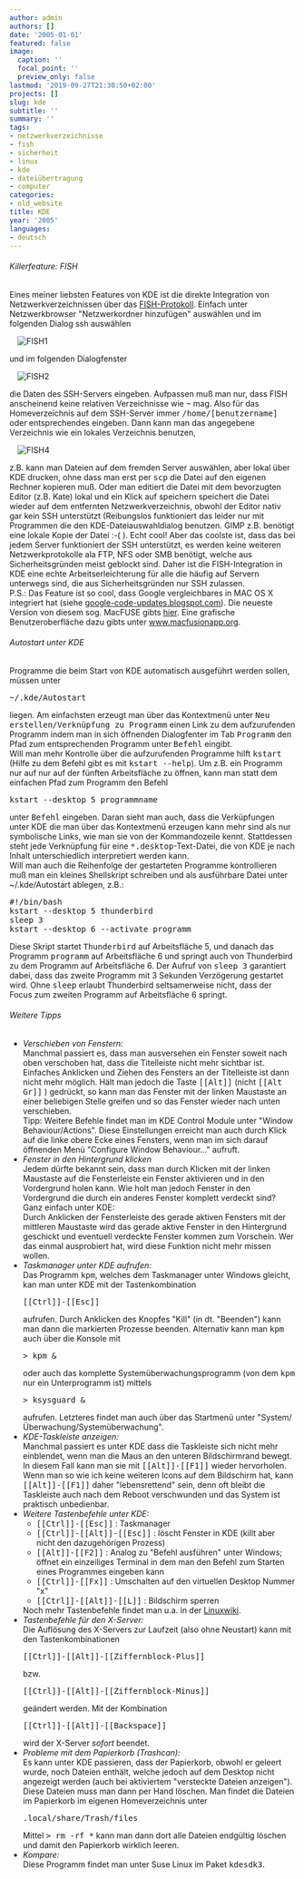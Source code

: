 ```yaml
---
author: admin
authors: []
date: '2005-01-01'
featured: false
image:
  caption: ''
  focal_point: ''
  preview_only: false
lastmod: '2019-09-27T21:30:50+02:00'
projects: []
slug: kde
subtitle: ''
summary: ''
tags:
- netzwerkverzeichnisse
- fish
- sicherheit
- linux
- kde
- dateiübertragung
- computer
categories:
- old_website
title: KDE
year: '2005'
languages:
- deutsch
---
```


<h6>Killerfeature: FISH</h6>
<p>Eines meiner liebsten Features von KDE ist die direkte Integration von Netzwerkverzeichnissen
über das <a href="http://de.wikipedia.org/wiki/FISH_(Protokoll)">FISH-Protokoll</a>.
Einfach unter Netzwerkbrowser "Netzwerkordner hinzufügen" auswählen und im folgenden Dialog
ssh auswählen 
<br />
<img src="fish1.jpg" style="margin: 1em;" alt="FISH1" /> 
<br />
und im folgenden Dialogfenster
<br />
<img src="fish2.jpg" style="margin: 1em;" alt="FISH2" />
<br />
die Daten des SSH-Servers eingeben. Aufpassen muß man nur, dass FISH anscheinend keine relativen
Verzeichnisse wie <tt>~</tt> mag. Also für das Homeverzeichnis auf dem SSH-Server immer 
<tt>/home/[benutzername]</tt> oder entsprechendes eingeben. 
Dann kann man das angegebene Verzeichnis wie ein lokales Verzeichnis benutzen,
<br />
<img src="fish4.jpg" style="margin: 1em;" alt="FISH4" />
<br />
z.B. kann man Dateien auf dem fremden Server auswählen, aber lokal über KDE drucken, ohne dass man erst per 
<tt>scp</tt> die Datei auf den eigenen Rechner kopieren muß. Oder man editiert die Datei mit dem 
bevorzugten Editor (z.B. Kate) lokal und ein Klick auf speichern speichert die Datei wieder auf dem entfernten Netzwerkverzeichnis, obwohl der Editor nativ gar kein SSH unterstützt (Reibungslos funktioniert das leider nur mit Programmen die den KDE-Dateiauswahldialog benutzen. GIMP z.B. benötigt eine lokale Kopie der Datei :-( ). Echt cool! Aber das coolste ist, dass das bei jedem Server funktioniert der SSH unterstützt, es werden keine weiteren Netzwerkprotokolle ala FTP, NFS oder SMB benötigt, welche aus Sicherheitsgründen meist geblockt sind. Daher ist die FISH-Integration in KDE eine echte
Arbeitserleichterung für alle die häufig auf Servern unterwegs sind, die aus Sicherheitsgründen nur 
SSH zulassen.
<br />
P.S.: Das Feature ist so cool, dass Google vergleichbares in MAC OS X integriert hat (siehe
<a href="http://google-code-updates.blogspot.com/2007/01/macfuse-fuse-for-mac-os-x.html">google-code-updates.blogspot.com</a>).
Die neueste Version von diesem sog. MacFUSE gibts <a href="http://code.google.com/p/macfuse/">hier</a>. Eine grafische Benutzeroberfläche dazu gibts unter <a href="http://www.macfusionapp.org/">www.macfusionapp.org</a>.
</p>

<h6>Autostart unter KDE</h6>
<p>Programme die beim Start von KDE automatisch ausgeführt werden sollen, müssen unter
<pre>~/.kde/Autostart</pre>
liegen. Am einfachsten erzeugt man über das Kontextmenü unter <tt>Neu erstellen/Verknüpfung zu Programm</tt>
einen Link zu dem aufzurufenden Programm indem man in sich öffnenden Dialogfenter im Tab <tt>Programm</tt>
den Pfad zum entsprechenden Programm unter <tt>Befehl</tt> eingibt. 
<br />
Will man mehr Kontrolle über die 
aufzurufenden Programme hilft <tt>kstart</tt> (Hilfe zu dem Befehl gibt es mit <tt>kstart --help</tt>). 
Um z.B. ein Programm nur auf nur auf der fünften Arbeitsfläche zu öffnen, kann man statt dem einfachen Pfad 
zum Programm den Befehl
<pre>kstart --desktop 5 programmname</pre>
unter <tt>Befehl</tt> eingeben. Daran sieht man auch, dass die Verküpfungen unter KDE die man über das Kontextmenü
erzeugen kann mehr sind als nur symbolische Links, wie man sie von der Kommandozeile kennt. Stattdessen steht
jede Verknüpfung für eine <tt>*.desktop</tt>-Text-Datei, die von KDE je nach Inhalt unterschiedlich interpretiert 
werden kann.
<br />
Will man auch die Reihenfolge der gestarteten Programme kontrollieren muß man ein kleines Shellskript schreiben und
als ausführbare Datei unter </tt>~/.kde/Autostart</tt> ablegen, z.B.:
<pre>
#!/bin/bash
kstart --desktop 5 thunderbird
sleep 3
kstart --desktop 6 --activate programm
</pre>
Diese Skript startet <tt>Thunderbird</tt> auf Arbeitsfläche 5, und danach das Programm <tt>programm</tt> auf 
Arbeitsfläche 6 und springt auch von Thunderbird zu dem Programm auf Arbeitsfläche 6. Der Aufruf von <tt>sleep 3</tt>
garantiert dabei, dass das zweite Programm mit 3 Sekunden Verzögerung gestartet wird. Ohne <tt>sleep</tt> erlaubt 
Thunderbird seltsamerweise nicht, dass der Focus zum zweiten Programm auf Arbeitsfläche 6 springt.
</p>

<h6>Weitere Tipps</h6>
<ul>
<li><em>Verschieben von Fenstern:</em><br />
Manchmal passiert es, dass man ausversehen ein Fenster soweit
nach oben verschoben hat, dass die Titelleiste nicht mehr
sichtbar ist. Einfaches Anklicken und Ziehen des Fensters
an der Titelleiste ist dann nicht mehr möglich. Hält man jedoch
die Taste <tt>[[Alt]]</tt> (nicht <tt>[[Alt Gr]]</tt> ) gedrückt,
so kann man das Fenster mit der linken Maustaste an einer beliebigen
Stelle greifen und so das Fenster wieder nach unten verschieben.<br />
Tipp: Weitere Befehle findet man im KDE Control Module unter
"Window Behaviour/Actions". Diese Einstellungen erreicht man auch
durch Klick auf die linke obere Ecke eines Fensters, wenn man im
sich darauf öffnenden Menü "Configure Window Behaviour..." aufruft.
</li>
<li><em>Fenster in den Hintergrund klicken</em><br />
Jedem dürfte bekannt sein, dass man durch Klicken 
mit der linken Maustaste auf die Fensterleiste
ein Fenster aktivieren und in den Vordergrund holen kann. 
Wie holt man jedoch Fenster in den Vordergrund die durch ein
anderes Fenster komplett verdeckt sind? Ganz einfach unter KDE:<br />
Durch Anklicken der Fensterleiste des gerade aktiven Fensters mit der
mittleren Maustaste wird das gerade aktive Fenster in den Hintergrund 
geschickt und eventuell verdeckte Fenster kommen zum Vorschein.
Wer das einmal ausprobiert hat, wird diese Funktion nicht mehr missen
wollen.</li>

<li><em>Taskmanager unter KDE aufrufen:</em><br />
Das Programm <tt>kpm</tt>, welches dem Taskmanager unter Windows gleicht,
kan man unter KDE mit der Tastenkombination
<pre>[[Ctrl]]-[[Esc]]</pre>
aufrufen. Durch Anklicken des Knopfes "Kill" (in dt. "Beenden")
kann man dann die markierten Prozesse beenden. Alternativ kann man
<tt>kpm</tt> auch über die Konsole mit
<pre>> kpm &amp;</pre>
oder auch das komplette Systemüberwachungsprogramm (von dem <tt>kpm</tt>
nur ein Unterprogramm ist) mittels
<pre>> ksysguard &amp;</pre>
aufrufen. Letzteres findet man auch über das Startmenü unter
"System/Überwachung/Systemüberwachung".</li>

<li><em>KDE-Taskleiste anzeigen:</em><br />
Manchmal passiert es unter KDE dass die Taskleiste sich nicht mehr einblendet, wenn
man die Maus an den unteren Bildschirmrand bewegt. In diesem Fall kann man sie mit
<tt>[[Alt]]-[[F1]]</tt> wieder hervorholen. Wenn man so wie ich keine weiteren Icons auf 
dem Bildschirm hat, kann <tt>[[Alt]]-[[F1]]</tt> daher "lebensrettend" sein, denn oft bleibt die 
Taskleiste auch nach dem Reboot verschwunden und das System ist praktisch unbedienbar.</li>

<li><em>Weitere Tastenbefehle unter KDE:</em><br />
<ul>
<li><tt>[[Ctrl]]-[[Esc]]</tt> : Taskmanager</li>
<li><tt>[[Ctrl]]-[[Alt]]-[[Esc]]</tt> : löscht Fenster in KDE (killt aber nicht
den dazugehörigen Prozess)</li>
<li><tt>[[Alt]]-[[F2]]</tt> : Analog zu "Befehl ausführen" unter Windows;
öffnet ein einzeiliges Terminal in dem man den Befehl zum Starten eines
Programmes eingeben kann</li>
<li><tt>[[Ctrl]]-[[Fx]]</tt> : Umschalten auf den virtuellen Desktop Nummer "x"</li>
<li><tt>[[Ctrl]]-[[Alt]]-[[L]]</tt> : Bildschirm sperren</li>
</ul>
Noch mehr Tastenbefehle findet man u.a. in der <a href="http://linuxwiki.de/KDE">Linuxwiki</a>.</li>

<li><em>Tastenbefehle für den X-Server:</em><br />
Die Auflösung des X-Servers zur Laufzeit (also ohne Neustart) kann mit den
Tastenkombinationen
<pre>[[Ctrl]]-[[Alt]]-[[Ziffernblock-Plus]]</pre>
bzw.
<pre>[[Ctrl]]-[[Alt]]-[[Ziffernblock-Minus]]</pre>
geändert werden. Mit der Kombination
<pre>[[Ctrl]]-[[Alt]]-[[Backspace]]</pre>
wird der X-Server <em>sofort</em> beendet. 
</li>

<li><em>Probleme mit dem Papierkorb (Trashcan):</em><br />
Es kann unter KDE passieren, dass der Papierkorb, obwohl er geleert wurde,
noch Dateien enthält, welche jedoch auf dem Desktop nicht angezeigt werden
(auch bei aktiviertem "versteckte Dateien anzeigen").
Diese Dateien muss man dann per Hand löschen. Man findet die Dateien im Papierkorb 
im eigenen Homeverzeichnis unter
<pre>.local/share/Trash/files</pre>
Mittel <tt>> rm -rf *</tt> kann man dann dort alle Dateien endgültig löschen und
damit den Papierkorb wirklich leeren.
</li>

<li><em>Kompare:</em><br />
Diese Programm findet man unter Suse Linux im Paket <tt>kdesdk3</tt>.</li>

</ul>